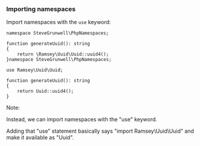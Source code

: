 ### Importing namespaces

Import namespaces with the `use` keyword:

<pre class="fragment-replacement"><code class="hljs lang-php fragment fade-out" data-fragment-index="0">namespace SteveGrunwell\PhpNamespaces;

function generateUuid(): string
{
    return \Ramsey\Uuid\Uuid::uuid4();
}</code><code class="hljs lang-php fragment fade-in" data-fragment-index="0">namespace SteveGrunwell\PhpNamespaces;

use Ramsey\Uuid\Uuid;

function generateUuid(): string
{
    return Uuid::uuid4();
}</code></pre>

Note:

Instead, we can import namespaces with the "use" keyword.

Adding that "use" statement basically says "import Ramsey\Uuid\Uuid" and make it available as "Uuid".
